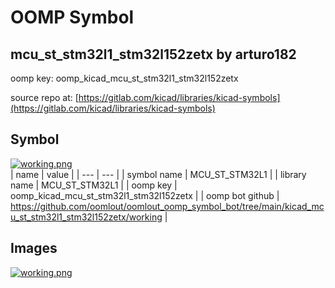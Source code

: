 # OOMP Symbol  
## mcu_st_stm32l1_stm32l152zetx  by arturo182  
  
oomp key: oomp_kicad_mcu_st_stm32l1_stm32l152zetx  
  
source repo at: [https://gitlab.com/kicad/libraries/kicad-symbols](https://gitlab.com/kicad/libraries/kicad-symbols)  
## Symbol  
  
[![working.png](working_600.png)](working.png)  
| name | value | 
| --- | --- | 
| symbol name | MCU_ST_STM32L1 | 
| library name | MCU_ST_STM32L1 | 
| oomp key | oomp_kicad_mcu_st_stm32l1_stm32l152zetx | 
| oomp bot github | https://github.com/oomlout/oomlout_oomp_symbol_bot/tree/main/kicad_mcu_st_stm32l1_stm32l152zetx/working | 
## Images  
  
[![working.png](working_140.png)](working.png)  
